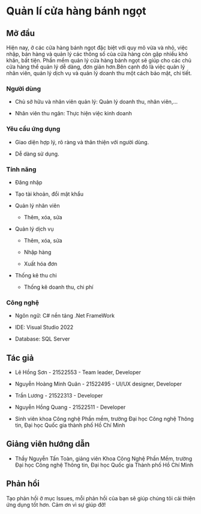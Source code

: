 # Quản lí cửa hàng bánh ngọt

## Mở đầu

  Hiện nay, ở các cửa hàng bánh ngọt đặc biệt với quy mô vừa và nhỏ, việc nhập, bán hàng và quản lý các thông số của cửa hàng còn gặp nhiều khó khăn, bất tiện. Phần mềm quản lý cửa hàng bánh ngọt sẽ giúp cho các chủ cửa hàng thể quản lý dễ dàng, đơn giản hơn.Bên cạnh đó là việc quản lý nhân viên, quản lý dịch vụ và quản lý doanh thu một cách bảo mật, chi tiết. 

### Người dùng 

* Chủ sở hữu và nhân viên quản lý: Quản lý doanh thu, nhân viên,...

* Nhân viên thu ngân: Thực hiện việc kinh doanh 


### Yêu cầu ứng dụng 

* Giao diện hợp lý, rõ ràng và thân thiện với người dùng. 

* Dễ dàng sử dụng. 

### Tính năng 

* Đăng nhập 

* Tạo tài khoản, đổi mật khẩu 

* Quản lý nhân viên 

  * Thêm, xóa, sửa 

* Quản lý dịch vụ 

  * Thêm, xóa, sửa 

  * Nhập hàng 

  * Xuất hóa đơn 

* Thống kê thu chi 

  * Thống kê doanh thu, chi phí 

### Công nghệ 

* Ngôn ngữ: C#  nền tảng .Net FrameWork

* IDE: Visual Studio 2022 

* Database: SQL Server 

## Tác giả 

* Lê Hồng Sơn - 21522553 - Team leader, Developer 

* Nguyễn Hoàng Minh Quân - 21522495 - UI/UX designer, Developer 

* Trần Lương - 21522313 - Developer 

* Nguyễn Hồng Quang - 21522511 - Developer 

 * Sinh viên khoa Công nghệ Phần mềm, trường Đại học Công nghệ Thông tin, Đại học Quốc gia thành phố Hồ Chí Minh 

## Giảng viên hướng dẫn 

* Thầy Nguyễn Tấn Toàn, giảng viên Khoa Công Nghệ Phần Mềm, trường Đại học Công nghệ Thông tin, Đại học Quốc gia Thành phố Hồ Chí Minh 

## Phản hồi 

Tạo phản hồi ở mục Issues, mỗi phản hồi của bạn sẽ giúp chúng tôi cải thiện ứng dụng tốt hơn. Cảm ơn vì sự giúp đỡ! 

